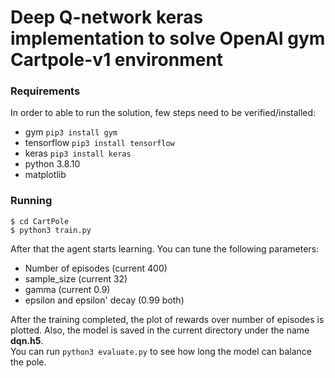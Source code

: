 # Deep Q-network keras implementation to solve OpenAI gym Cartpole-v1 environment
### Requirements
In order to able to run the solution, few steps need to be verified/installed:
  - gym
    `pip3 install gym`
  - tensorflow
    `pip3 install tensorflow`
  - keras
    `pip3 install keras`
  - python 3.8.10
  - matplotlib
### Running
```
$ cd CartPole
$ python3 train.py
```

After that the agent starts learning. You can tune the following parameters:
  - Number of episodes (current 400)
  - sample_size (current 32)
  - gamma (current 0.9)
  - epsilon and epsilon' decay (0.99 both)

After the training completed, the plot of rewards over number of episodes is plotted. Also, the model is saved in the current directory under the name **dqn.h5**.
</br>
You can run `python3 evaluate.py` to see how long the model can balance the pole.
